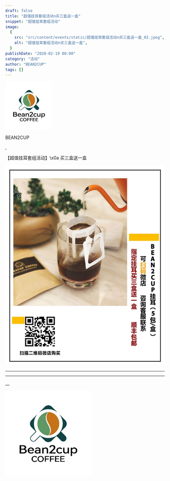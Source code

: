 ```yaml
---
draft: false
title: "超值挂耳套组活动n买三盒送一盒"
snippet: "超值挂耳套组活动"
image:
  {
    src: "src/content/events/static/超值挂耳套组活动n买三盒送一盒_02.jpeg",
    alt: "超值挂耳套组活动n买三盒送一盒",
  }
publishDate: "2020-02-19 00:00"
category: "活动"
author: "BEAN2CUP"
tags: []
---
```


![](./static/超值挂耳套组活动n买三盒送一盒_01.png)

BEAN2CUP

,

【超值挂耳套组活动】\x0a 买三盒送一盒

![](./static/超值挂耳套组活动n买三盒送一盒_02.jpeg)

---

---

\_\_

![作者头像](./static/超值挂耳套组活动n买三盒送一盒_03.png)
